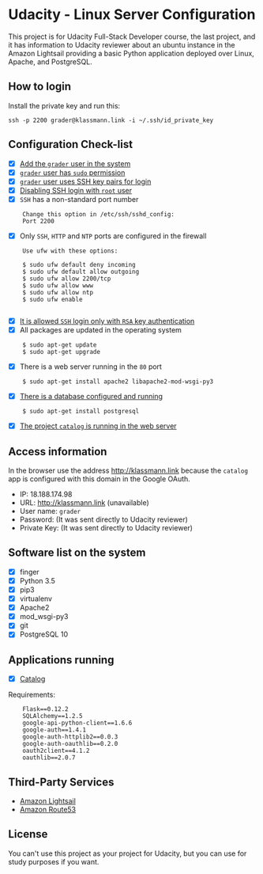 # Udacity - Linux Server Configuration
This project is for Udacity Full-Stack Developer course, the last project, and it has information to Udacity reviewer about an ubuntu instance in the Amazon Lightsail providing a basic Python application deployed over Linux, Apache, and PostgreSQL.

## How to login

Install the private key and run this:

    ssh -p 2200 grader@klassmann.link -i ~/.ssh/id_private_key

## Configuration Check-list
- [X] [Add the `grader` user in the system](https://www.linode.com/docs/security/securing-your-server/#ubuntu)
- [X] [`grader` user has `sudo` permission](https://www.linode.com/docs/security/securing-your-server/#ubuntu)
- [X] [`grader` user uses SSH key pairs for login](https://www.linode.com/docs/security/securing-your-server/#create-an-authentication-key-pair)
- [X] [Disabling SSH login with `root` user](https://www.linode.com/docs/security/securing-your-server/#ssh-daemon-options)
- [X] `SSH` has a non-standard port number
```
    Change this option in /etc/ssh/sshd_config:
    Port 2200
```
- [X] Only `SSH`, `HTTP` and `NTP` ports are configured in the firewall
```
    Use ufw with these options:

    $ sudo ufw default deny incoming
    $ sudo ufw default allow outgoing
    $ sudo ufw allow 2200/tcp
    $ sudo ufw allow www
    $ sudo ufw allow ntp
    $ sudo ufw enable
    
```
- [X] [It is allowed `SSH` login only with `RSA` key authentication](https://www.linode.com/docs/security/securing-your-server/#ssh-daemon-options)
- [X] All packages are updated in the operating system
```
    $ sudo apt-get update
    $ sudo apt-get upgrade
```
- [X] There is a web server running in the `80` port
```
    $ sudo apt-get install apache2 libapache2-mod-wsgi-py3
```

- [X] [There is a database configured and running](http://docs.sqlalchemy.org/en/latest/dialects/postgresql.html)
```
    $ sudo apt-get install postgresql
```
- [X] [The project `catalog` is running in the web server](http://flask.pocoo.org/docs/0.12/deploying/mod_wsgi/#mod-wsgi-apache)

## Access information
In the browser use the address http://klassmann.link because the `catalog` app is configured with this domain in the Google OAuth.

- IP: 18.188.174.98
- URL: http://klassmann.link (unavailable)
- User name: `grader`
- Password: (It was sent directly to Udacity reviewer)
- Private Key: (It was sent directly to Udacity reviewer)

## Software list on the system
- [X] finger
- [X] Python 3.5
- [X] pip3
- [X] virtualenv
- [X] Apache2
- [X] mod_wsgi-py3
- [X] git
- [X] PostgreSQL 10

## Applications running
- [X] [Catalog](https://github.com/klassmann/udacity-catalog)

Requirements:
```
    Flask==0.12.2
    SQLAlchemy==1.2.5
    google-api-python-client==1.6.6
    google-auth==1.4.1
    google-auth-httplib2==0.0.3
    google-auth-oauthlib==0.2.0
    oauth2client==4.1.2
    oauthlib==2.0.7
```

## Third-Party Services
- [Amazon Lightsail](https://aws.amazon.com/lightsail/)
- [Amazon Route53](https://aws.amazon.com/route53/)

## License
You can't use this project as your project for Udacity, but you can use for study purposes if you want.
